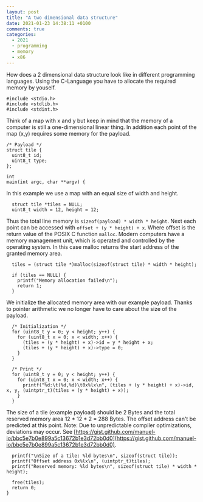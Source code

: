 ```yaml
---
layout: post
title: "A two dimensional data structure"
date: 2021-01-23 14:38:11 +0100
comments: true
categories: 
  - 2021
  - programming
  - memory
  - x86
---
```


How does a 2 dimensional data structure look like in different programming
languages. Using the C-Language you have to allocate the required memory by
youself.

    #include <stdio.h>
    #include <stdlib.h>
    #include <stdint.h>

Think of a map with x and y but keep in mind that the memory of a computer is
still a one-dimensional linear thing. In addition each point of the map (x,y)
requires some memory for the payload.

    /* Payload */
    struct tile {
      uint8_t id;
      uint8_t type;
    };

    int
    main(int argc, char **argv) {

In this example we use a map with an equal size of width and height.

      struct tile *tiles = NULL;
      uint8_t width = 12, height = 12;

Thus the total line memory is `sizeof(payload) * width * height`. Next each
point can be accessed with `offset + (y * height) + x`. Where offset is the
return value of the POSIX C function `malloc`. Modern computers have a memory
management unit, which is operated and controlled by the operating system. In
this case malloc returns the start address of the granted memory area.

      tiles = (struct tile *)malloc(sizeof(struct tile) * width * height);

      if (tiles == NULL) {
        printf("Memory allocation failed\n");
        return 1;
      }

We initialize the allocated memory area with our example payload. Thanks to
pointer arithmetic we no longer have to care about the size of the payload.

      /* Initialization */
      for (uint8_t y = 0; y < height; y++) {
        for (uint8_t x = 0; x < width; x++) {
          (tiles + (y * height) + x)->id = y * height + x;
          (tiles + (y * height) + x)->type = 0;
        }
      }

      /* Print */
      for (uint8_t y = 0; y < height; y++) {
        for (uint8_t x = 0; x < width; x++) {
          printf("%d:\t(%d,%d)\t0x%lx\n", (tiles + (y * height) + x)->id, x, y, (uintptr_t)(tiles + (y * height) + x));
        }
      }

The size of a tile (example payload) should be 2 Bytes and the total reserved
memory area 12 * 12 * 2 = 288 Bytes. The offset address can't be predicted at
this point. Note: Due to unpredictable compiler optimizations, deviations may
occur. See [https://gist.github.com/manuel-io/bbc5e7b0e899a5c13672b1e3d72bb0d0](https://gist.github.com/manuel-io/bbc5e7b0e899a5c13672b1e3d72bb0d0).

      printf("\nSize of a tile: %ld bytes\n", sizeof(struct tile));
      printf("Offset address 0x%lx\n", (uintptr_t)tiles);
      printf("Reserved memory: %ld bytes\n", sizeof(struct tile) * width * height);

      free(tiles);
      return 0;
    }
